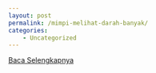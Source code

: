```yaml
---
layout: post
permalink: /mimpi-melihat-darah-banyak/
categories:
    - Uncategorized
---
```


[Baca Selengkapnya](/08)